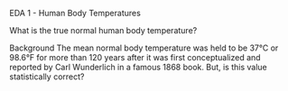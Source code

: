 EDA 1 - Human Body Temperatures

What is the true normal human body temperature?

Background
The mean normal body temperature was held to be 37°C or 98.6°F for more than 120 years after it was first conceptualized and reported by Carl Wunderlich in a famous 1868 book. But, is this value statistically correct?
